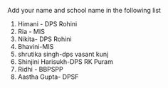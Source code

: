 Add your name and school name in the following list
1. Himani - DPS Rohini
2. Ria - MIS
3. Nikita- DPS Rohini
4. Bhavini-MIS
5. shrutika singh-dps vasant kunj
6. Shinjini Harisukh-DPS RK Puram
7. Ridhi - BBPSPP
8. Aastha Gupta- DPSF